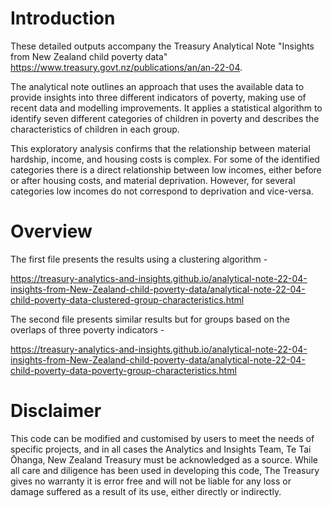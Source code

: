# Introduction

These detailed outputs accompany the Treasury Analytical Note "Insights from New Zealand child poverty data" https://www.treasury.govt.nz/publications/an/an-22-04.

The analytical note outlines an approach that uses the available data to provide insights into three different indicators of poverty, making use of recent data and modelling improvements. It applies a statistical algorithm to identify seven different categories of children in poverty and describes the characteristics of children in each group.

This exploratory analysis confirms that the relationship between material hardship, income, and housing costs is complex. For some of the identified categories there is a direct relationship between low incomes, either before or after housing costs, and material deprivation. However, for several categories low incomes do not correspond to deprivation and vice-versa.

# Overview

The first file presents the results using a clustering algorithm - 

https://treasury-analytics-and-insights.github.io/analytical-note-22-04-insights-from-New-Zealand-child-poverty-data/analytical-note-22-04-child-poverty-data-clustered-group-characteristics.html

The second file presents similar results but for groups based on the overlaps of three poverty indicators - 

https://treasury-analytics-and-insights.github.io/analytical-note-22-04-insights-from-New-Zealand-child-poverty-data/analytical-note-22-04-child-poverty-data-poverty-group-characteristics.html


# Disclaimer

This code can be modified and customised by users to meet the needs of specific projects, and in all cases the Analytics and Insights Team, Te Tai Ōhanga, New Zealand Treasury must be acknowledged as a source. While all care and diligence has been used in developing this code, The Treasury gives no warranty it is error free and will not be liable for any loss or damage suffered as a result of its use, either directly or indirectly.
